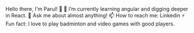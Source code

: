 
Hello there, I'm Parul! 👋
🌱 I’m currently learning angular and digging deeper in React.
💬 Ask me about almost anything!
📫 How to reach me: Linkedin
⚡ Fun fact: I love to play badminton and video games with good players.

